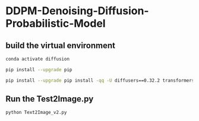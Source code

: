# DDPM-Denoising-Diffusion-Probabilistic-Model

## build the virtual environment


```bash
conda activate diffusion
```

```bash
pip install --upgrade pip 
```

```bash
pip install --upgrade pip install -qq -U diffusers==0.32.2 transformers==4.49.0 accelerate==1.5.1 scipy==1.15.2 safetensors==0.5.3
```

## Run the Test2Image.py

```bash
python Text2Image_v2.py
```

